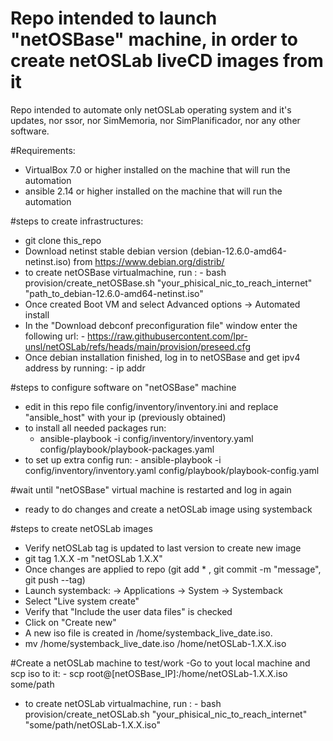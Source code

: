# Repo intended to launch "netOSBase" machine, in order to create netOSLab liveCD images from it

Repo intended to automate only netOSLab operating system and it's updates, nor ssor, nor SimMemoria, nor SimPlanificador, nor any other software.

#Requirements:
- VirtualBox 7.0 or higher installed on the machine that will run the automation
- ansible 2.14 or higher installed on the machine that will run the automation

#steps to create infrastructures:
- git clone this_repo
- Download netinst stable debian version (debian-12.6.0-amd64-netinst.iso) from https://www.debian.org/distrib/
- to create netOSBase virtualmachine, run :
        - bash provision/create_netOSBase.sh "your_phisical_nic_to_reach_internet" "path_to_debian-12.6.0-amd64-netinst.iso"
- Once created Boot VM and select Advanced options -> Automated install
- In the "Download debconf preconfiguration file" window enter the following url:
       - https://raw.githubusercontent.com/lpr-unsl/netOSLab/refs/heads/main/provision/preseed.cfg
- Once debian installation finished, log in to netOSBase and get ipv4 address by running:
        - ip addr

#steps to configure software on "netOSBase" machine
- edit in this repo file config/inventory/inventory.ini and replace "ansible_host" with your ip (previously obtained)
- to install all needed packages run:
	-  ansible-playbook -i config/inventory/inventory.yaml config/playbook/playbook-packages.yaml 
- to set up extra config run:
        -  ansible-playbook -i config/inventory/inventory.yaml config/playbook/playbook-config.yaml

#wait until "netOSBase" virtual machine is restarted and log in again
 - ready to do changes and create a netOSLab image using systemback

#steps to create netOSLab images
- Verify netOSLab tag is updated to last version to create new image
- git tag 1.X.X -m "netOSLab 1.X.X"
- Once changes are applied to repo (git add * , git commit -m "message", git push --tag)
- Launch systemback: -> Applications -> System -> Systemback
- Select "Live system create"
- Verify that "Include the user data files" is checked
- Click on "Create new"
- A new iso file is created in /home/systemback_live_date.iso.
- mv /home/systemback_live_date.iso /home/netOSLab-1.X.X.iso

#Create a netOSLab machine to test/work
-Go to yout local machine and scp iso to it:
     - scp root@[netOSBase_IP]:/home/netOSLab-1.X.X.iso some/path
- to create netOSLab virtualmachine, run :
        - bash provision/create_netOSLab.sh "your_phisical_nic_to_reach_internet" "some/path/netOSLab-1.X.X.iso"
